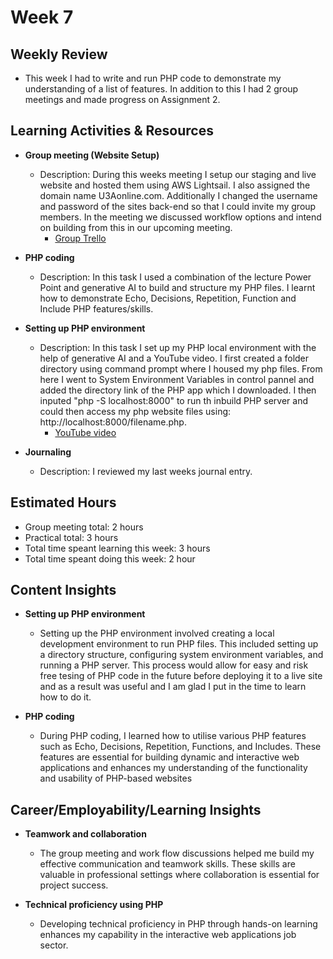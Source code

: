 # Week 7

## Weekly Review
- This week I had to write and run PHP code to demonstrate my understanding of a list of features. In addition to this I had 2 group meetings and made progress on Assignment 2.

## Learning Activities & Resources

- **Group meeting (Website Setup)**
  - Description: During this weeks meeting I setup our staging and live website and hosted them using AWS Lightsail. I also assigned the domain name U3Aonline.com. Additionally I changed the username and password of the sites back-end so that I could invite my group members. In the meeting we discussed workflow options and intend on building from this in our upcoming meeting.
    - [Group Trello](https://trello.com/b/fK7fAHKP/cp-3402-assignment-2-team-08)
   
- **PHP coding**
  - Description: In this task I used a combination of the lecture Power Point and generative AI to build and structure my PHP files. I learnt how to demonstrate Echo, Decisions, Repetition, Function and Include PHP features/skills.

- **Setting up PHP environment**
  - Description: In this task I set up my PHP local environment with the help of generative AI and a YouTube video. I first created a folder directory using command prompt where I housed my php files. From here I went to System Environment Variables in control pannel and added the directory link of the PHP app which I downloaded. I then inputed "php -S localhost:8000" to run th inbuild PHP server and could then access my php website files using: http://localhost:8000/filename.php.
    - [YouTube video](https://www.youtube.com/watch?v=MPRLUd8Pmyo&t=165s&ab_channel=GeekyScript)
 
- **Journaling**
  - Description: I reviewed my last weeks journal entry.

## Estimated Hours

- Group meeting total: 2 hours
- Practical total: 3 hours
- Total time speant learning this week: 3 hours
- Total time speant doing this week: 2 hour

## Content Insights

- **Setting up PHP environment**
  - Setting up the PHP environment involved creating a local development environment to run PHP files. This included setting up a directory structure, configuring system environment variables, and running a PHP server. This process would allow for easy and risk free tesing of PHP code in the future before deploying it to a live site and as a result was useful and I am glad I put in the time to learn how to do it.
    
- **PHP coding**
  - During PHP coding, I learned how to utilise various PHP features such as Echo, Decisions, Repetition, Functions, and Includes. These features are essential for building dynamic and interactive web applications and enhances my understanding of the functionality and usability of PHP-based websites

## Career/Employability/Learning Insights

- **Teamwork and collaboration**
  - The group meeting and work flow discussions helped me build my effective communication and teamwork skills. These skills are valuable in professional settings where collaboration is essential for project success.

- **Technical proficiency using PHP**
  - Developing technical proficiency in PHP through hands-on learning enhances my capability in the interactive web applications job sector.
